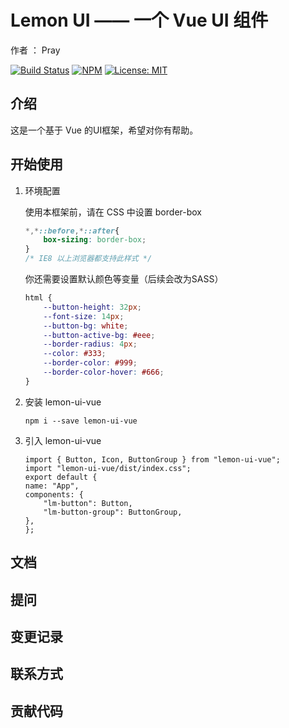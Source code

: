 # Lemon UI —— 一个 Vue UI 组件

作者 ： Pray

[![Build Status](https://travis-ci.org/wuwenbang/lemon-ui.svg?branch=master)](https://travis-ci.org/wuwenbang/lemon-ui)
[![NPM](https://nodei.co/npm/lemon-ui-vue.png)](https://npmjs.org/package/lemon-ui-vue)
[![License: MIT](https://img.shields.io/badge/License-MIT-yellow.svg)](https://opensource.org/licenses/MIT)

## 介绍

这是一个基于 Vue 的UI框架，希望对你有帮助。

## 开始使用

1. 环境配置
   
    使用本框架前，请在 CSS 中设置 border-box
    ```css
    *,*::before,*::after{
        box-sizing: border-box;
    }
    /* IE8 以上浏览器都支持此样式 */
    ```
    你还需要设置默认颜色等变量（后续会改为SASS）
    ```css
    html {
        --button-height: 32px;
        --font-size: 14px;
        --button-bg: white;
        --button-active-bg: #eee;
        --border-radius: 4px;
        --color: #333;
        --border-color: #999;
        --border-color-hover: #666;
    }
    ```
2. 安装 lemon-ui-vue
   ```
   npm i --save lemon-ui-vue
   ```
3. 引入 lemon-ui-vue
    ```
    import { Button, Icon, ButtonGroup } from "lemon-ui-vue";
    import "lemon-ui-vue/dist/index.css";
    export default {
    name: "App",
    components: {
        "lm-button": Button,
        "lm-button-group": ButtonGroup,
    },
    };
    ```


   
## 文档

## 提问

## 变更记录

## 联系方式

## 贡献代码


